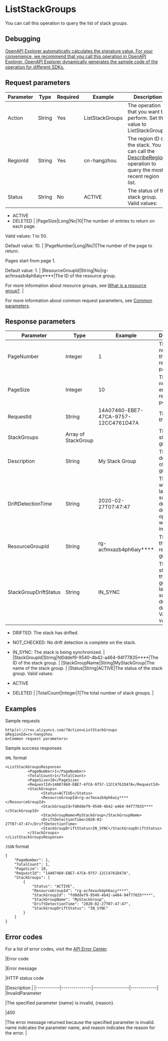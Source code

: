 # ListStackGroups

You can call this operation to query the list of stack groups.

## Debugging

[OpenAPI Explorer automatically calculates the signature value. For your convenience, we recommend that you call this operation in OpenAPI Explorer. OpenAPI Explorer dynamically generates the sample code of the operation for different SDKs.](https://api.aliyun.com/#product=ROS&api=ListStackGroups&type=RPC&version=2019-09-10)

## Request parameters

|Parameter|Type|Required|Example|Description|
|---------|----|--------|-------|-----------|
|Action|String|Yes|ListStackGroups|The operation that you want to perform. Set the value to ListStackGroups. |
|RegionId|String|Yes|cn-hangzhou|The region ID of the stack. You can call the [DescribeRegions](~~131035~~) operation to query the most recent region list. |
|Status|String|No|ACTIVE|The status of the stack group. Valid values:

 -   ACTIVE
-   DELETED |
|PageSize|Long|No|10|The number of entries to return on each page.

 Valid values: 1 to 50.

 Default value: 10. |
|PageNumber|Long|No|1|The number of the page to return.

 Pages start from page 1.

 Default value: 1. |
|ResourceGroupId|String|No|rg-acfmxazb4ph6aiy\*\*\*\*|The ID of the resource group.

 For more information about resource groups, see [What is a resource group?](~~94475~~). |

For more information about common request parameters, see [Common parameters](~~131957~~).

## Response parameters

|Parameter|Type|Example|Description|
|---------|----|-------|-----------|
|PageNumber|Integer|1|The page number of the returned page. |
|PageSize|Integer|10|The number of entries returned per page. |
|RequestId|String|14A07460-EBE7-47CA-9757-12CC4761D47A|The ID of the request. |
|StackGroups|Array of StackGroup| |The list of stack groups. |
|Description|String|My Stack Group|The description of the stack group. |
|DriftDetectionTime|String|2020-02-27T07:47:47|The time when the last successful drift detection operation was initiated. |
|ResourceGroupId|String|rg-acfmxazb4ph6aiy\*\*\*\*|The ID of the resource group. |
|StackGroupDriftStatus|String|IN\_SYNC|The drift status of the stack group in the last successful drift detection. Valid values:

 -   DRIFTED: The stack has drifted.
-   NOT\_CHECKED: No drift detection is complete on the stack.
-   IN\_SYNC: The stack is being synchronized. |
|StackGroupId|String|fd0ddef9-9540-4b42-a464-94f77835\*\*\*\*|The ID of the stack group. |
|StackGroupName|String|MyStackGroup|The name of the stack group. |
|Status|String|ACTIVE|The status of the stack group. Valid values:

 -   ACTIVE
-   DELETED |
|TotalCount|Integer|1|The total number of stack groups. |

## Examples

Sample requests

```
http(s)://ros.aliyuncs.com/?Action=ListStackGroups
&RegionId=cn-hangzhou
&<Common request parameters>
```

Sample success responses

`XML` format

```
<ListStackGroupsResponse>
		  <PageNumber>1</PageNumber>
		  <TotalCount>1</TotalCount>
		  <PageSize>10</PageSize>
		  <RequestId>14A07460-EBE7-47CA-9757-12CC4761D47A</RequestId>
		  <StackGroups>
			    <Status>ACTIVE</Status>
                <ResourceGroupId>rg-acfmxazb4ph6aiy****</ResourceGroupId>
			    <StackGroupId>fd0ddef9-9540-4b42-a464-94f77835****</StackGroupId>
			    <StackGroupName>MyStackGroup</StackGroupName>
			    <DriftDetectionTime>2020-02-27T07:47:47</DriftDetectionTime>
			    <StackGroupDriftStatus>IN_SYNC</StackGroupDriftStatus>
		  </StackGroups>
</ListStackGroupsResponse>
```

`JSON` format

```
{
	"PageNumber": 1,
	"TotalCount": 1,
	"PageSize": 10,
	"RequestId": "14A07460-EBE7-47CA-9757-12CC4761D47A",
	"StackGroups": [
		{
			"Status": "ACTIVE",
            "ResourceGroupId": "rg-acfmxazb4ph6aiy****",
			"StackGroupId": "fd0ddef9-9540-4b42-a464-94f77835****",
			"StackGroupName": "MyStackGroup",
            "DriftDetectionTime": "2020-02-27T07:47:47",
            "StackGroupDriftStatus": "IN_SYNC"
		}
	]
}
```

## Error codes

For a list of error codes, visit the [API Error Center](https://error-center.alibabacloud.com/status/product/ROS).

|Error code

|Error message

|HTTP status code

|Description |
|------------|---------------|------------------|-------------|
|InvalidParameter

|The specified parameter \{name\} is invalid, \{reason\}.

|400

|The error message returned because the specified parameter is invalid. name indicates the parameter name, and reason indicates the reason for the error. |

